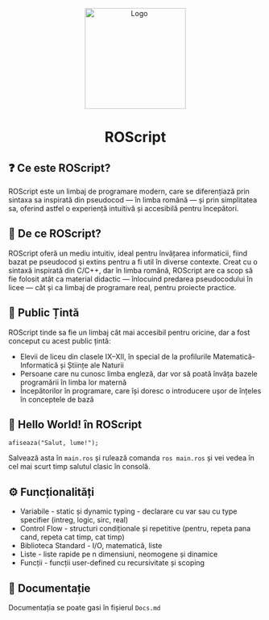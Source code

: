 <p align="center">
<img src="https://rares-cosma.github.io/logo.png" alt="Logo" width="200" height="200">
</p>

<h1 align="center">ROScript</h1>

## ❓ Ce este ROScript?

ROScript este un limbaj de programare modern, care se diferențiază prin sintaxa sa inspirată din pseudocod — în limba română — și prin simplitatea sa, oferind astfel o experiență intuitivă și accesibilă pentru începători.

## 💾 De ce ROScript?

ROScript oferă un mediu intuitiv, ideal pentru învățarea informaticii, fiind bazat pe pseudocod și extins pentru a fi util în diverse contexte.
Creat cu o sintaxă inspirată din C/C++, dar în limba română, ROScript are ca scop să fie folosit atât ca material didactic — înlocuind predarea pseudocodului în licee — cât și ca limbaj de programare real, pentru proiecte practice.

## 🎯 Public Țintă

ROScript tinde sa fie un limbaj cât mai accesibil pentru oricine, dar a fost conceput cu acest public țintă:
* Elevii de liceu din clasele IX–XII, în special de la profilurile Matematică-Informatică și Științe ale Naturii
* Persoane care nu cunosc limba engleză, dar vor să poată învăța bazele programării în limba lor maternă
* Începătorilor în programare, care își doresc o introducere ușor de înțeles în conceptele de bază

## 👋 Hello World! în ROScript

```afiseaza("Salut, lume!");```

Salvează asta în ```main.ros``` și rulează comanda ```ros main.ros``` și vei vedea în cel mai scurt timp salutul clasic în consolă.

## ⚙️ Funcționalități

* Variabile - static și dynamic typing - declarare cu var sau cu type specifier (intreg, logic, sirc, real)
* Control Flow - structuri condiționale și repetitive (pentru, repeta pana cand, repeta cat timp, cat timp)
* Biblioteca Standard - I/O, matematică, liste
* Liste - liste rapide pe n dimensiuni, neomogene și dinamice
* Funcții - funcții user-defined cu recursivitate și scoping

## 📖 Documentație

Documentația se poate gasi în fișierul ```Docs.md```